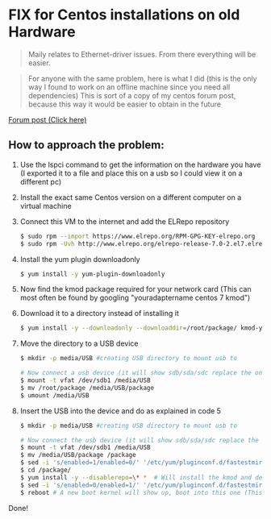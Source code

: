 # FIX for Centos installations on old Hardware

> Maily relates to Ethernet-driver issues. From there everything will be easier.

> For anyone with the same problem, here is what I did (this is the only way I found to work on an offline machine since you need all dependencies)
> This is sort of a copy of my centos forum post, because this way it would be easier to obtain in the future

[Forum post (Click here)](https://www.centos.org/forums/viewtopic.php?f=50&t=70311)

## How to approach the problem:

1. Use the lspci command to get the information on the hardware you have (I exported it to a file and place this on a usb so I could view it on a different pc)

1. Install the exact same Centos version on a different computer on a virtual machine

1. Connect this VM to the internet and add the ELRepo repository

   ```sh
   $ sudo rpm --import https://www.elrepo.org/RPM-GPG-KEY-elrepo.org
   $ sudo rpm -Uvh http://www.elrepo.org/elrepo-release-7.0-2.el7.elrepo.noarch.rpm
   ```

1. Install the yum plugin downloadonly

   ```sh
   $ yum install -y yum-plugin-downloadonly
   ```

1. Now find the kmod package required for your network card (This can most often be found by googling "youradaptername centos 7 kmod")

1. Download it to a directory instead of installing it

   ```sh
   $ yum install -y --downloadonly --downloaddir=/root/package/ kmod-you-need-here
   ```

1. Move the directory to a USB device

   ```sh
   $ mkdir -p media/USB #creating USB directory to mount usb to

   # Now connect a usb device (it will show sdb/sda/sdc replace the one you have in the next line)
   $ mount -t vfat /dev/sdb1 /media/USB
   $ mv /root/package /media/USB/package
   $ umount /media/USB
   ```

1. Insert the USB into the device and do as explained in code 5

   ```sh
   $ mkdir -p media/USB #creating USB directory to mount usb to

   # Now connect the usb device (it will show sdb/sda/sdc replace the one you have in the next line)
   $ mount -t vfat /dev/sdb1 /media/USB
   $ mv /media/USB/package /package
   $ sed -i 's/enabled=1/enabled=0/' '/etc/yum/pluginconf.d/fastestmirror.conf'
   $ cd /package/
   $ yum install -y --disablerepo=\* *	# Will install the kmod and dependencies
   $ sed -i 's/enabled=0/enabled=1/' '/etc/yum/pluginconf.d/fastestmirror.conf'
   $ reboot # A new boot kernel will show up, boot into this one (This is the default setting)
   ```

Done!
